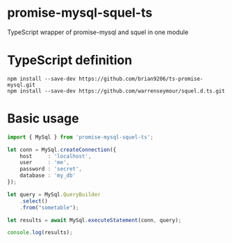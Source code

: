 # promise-mysql-squel-ts
TypeScript wrapper of promise-mysql and squel in one module

# TypeScript definition
```
npm install --save-dev https://github.com/brian9206/ts-promise-mysql.git
npm install --save-dev https://github.com/warrenseymour/squel.d.ts.git
```

# Basic usage
```ts
import { MySql } from 'promise-mysql-squel-ts';

let conn = MySql.createConnection({
    host     : 'localhost',
    user     : 'me',
    password : 'secret',
    database : 'my_db'
});

let query = MySql.QueryBuilder
    .select()
    .from("sometable");

let results = await MySql.executeStatement(conn, query);

console.log(results);
```